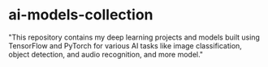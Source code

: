 # ai-models-collection
"This repository contains my deep learning projects and models built using TensorFlow and PyTorch for various AI tasks like image classification, object detection, and audio recognition, and more model."
